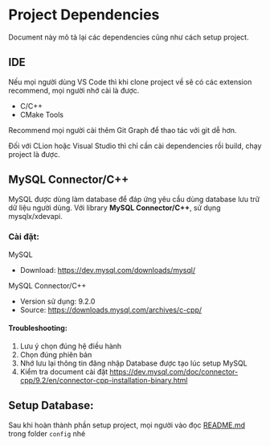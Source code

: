 # Project Dependencies

Document này mô tả lại các dependencies cũng như cách setup project.

## IDE

Nếu mọi người dùng VS Code thì khi clone project về sẽ có các extension recommend, mọi người nhớ cài là được.
- C/C++
- CMake Tools

Recommend mọi người cài thêm Git Graph để thao tác với git dễ hơn.

Đối với CLion hoặc Visual Studio thì chỉ cần cài dependencies rồi build, chạy project là được.

## MySQL Connector/C++

MySQL được dùng làm database để đáp ứng yêu cầu dùng database lưu trữ dữ liệu người dùng.
Với library **MySQL Connector/C++**, sử dụng mysqlx/xdevapi.

### Cài đặt:

MySQL

- Download: https://dev.mysql.com/downloads/mysql/

MySQL Connector/C++

- Version sử dụng: 9.2.0
- Source: https://downloads.mysql.com/archives/c-cpp/

#### Troubleshooting:

1. Lưu ý chọn đúng hệ điều hành
2. Chọn đúng phiên bản
3. Nhớ lưu lại thông tin đăng nhập Database được tạo lúc setup MySQL
4. Kiểm tra document cài đặt https://dev.mysql.com/doc/connector-cpp/9.2/en/connector-cpp-installation-binary.html

## Setup Database:

Sau khi hoàn thành phần setup project, mọi người vào đọc [README.md](../config/README.md) trong folder `config` nhé
